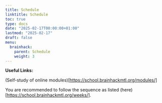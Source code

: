 ```yaml
---
title: Schedule
linktitle: Schedule
toc: true
type: docs
date: "2025-02-17T00:00:00+01:00"
lastmod: "2025-02-17"
draft: false
menu:
  brainhack:
    parent: Schedule
    weight: 3
---
```

**Useful Links:**
 
(Self-study of online modules)[https://school.brainhackmtl.org/modules/]


You are recommended to follow the sequence as listed (here)[https://school.brainhackmtl.org/weeks/].
